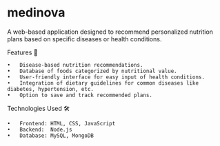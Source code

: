 # medinova
A web-based application designed to recommend personalized nutrition plans based on specific diseases or health conditions.

Features 🚀

	•	Disease-based nutrition recommendations.
	•	Database of foods categorized by nutritional value.
	•	User-friendly interface for easy input of health conditions.
	•	Integration of dietary guidelines for common diseases like diabetes, hypertension, etc.
	•	Option to save and track recommended plans.

Technologies Used 🛠️

	•	Frontend: HTML, CSS, JavaScript
	•	Backend:  Node.js
	•	Database: MySQL, MongoDB
	
